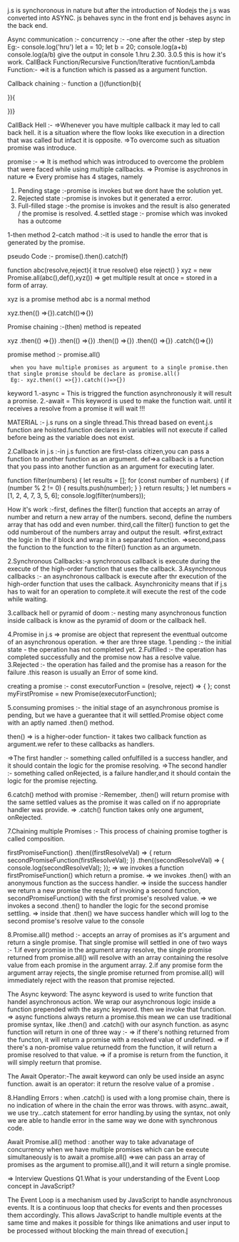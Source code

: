j.s is synchoronous in nature but after the introduction of Nodejs the j.s was converted into ASYNC.
js behaves sync in the front end
js behaves async in the back end.

Async communication :-
concurrency :-
  -one after the other
  -step by step
              Eg:-
              console.log('hru')
              let a = 10;
              let b = 20;
              console.log(a+b)
              console.log(a/b)
              give the output in console 1.hru 2.30. 3.0.5 this is how it's work.
CallBack Function/Recursive Function/Iterative fucntion/Lambda Function:-
  =>it is a function which is passed as a argument function.
    
Callback chaining :- 
function a ()(function(b){
    
}){

})}

CallBack Hell :-
=>Whenever you have multiple callback it may led to call back hell.
it is a situation where the flow looks like execution in a direction that was called but infact it is opposite.
=>To overcome such as situation promise was introduce.

promise :-
=> It is method which was introduced to overcome the problem that were faced while using multiple callbacks.
=> Promise is asychronos in nature
=> Every promise has 4 stages, namely
1. Pending stage :-promise is invokes but we dont have the solution yet.
2. Rejected state :-promise is invokes but it generated a error.
3. Full-filled stage :-the promise is invokes and the
                 result is also generated / the promise is resolved.
4.settled stage :- promise which was invoked has a outcome

  1-then method
  2-catch mathod :-it is used to handle the error that is generated by the promise.

  pseudo Code :-
  promise().then().catch(f)

function abc(resolve,reject){
    it true 
       resolve()
    else
        reject()
}
xyz = new Promise.all(abc(),def(),xyz())
=> get multiple result at once = stored in a form of array.


xyz is a promise method
abc is a normal method

xyz.then(() =>{}).catch(()=>{})

Promise chaining :-(then) method is repeated

xyz
.then(() =>{})
.then(() =>{})
.then(() =>{})
.then(() =>{})
.catch(()=>{})

promise method :-
     promise.all()

     when you have multiple promises as argument to a single promise.then that single promise should be declare as promise.all()
     Eg:- xyz.then(() =>{}).catch(()=>{})

keyword
  1.-async = This is triggred the function asynchronously it will result a promise.
  2.-await = This keyword is used to make the function wait. until it receives a resolve from a promise it will wait !!!
  

  MATERIAL :-
  j.s runs on a single thread.This thread based on event.j.s function are hoisted.function declares in variables will not execute if called before being as the variable does not exist.

  2.Callback in j.s :-in j.s function are first-class citizen,you can pass a function to another function as an argument.
  def=>a callback is a function that you pass into another function as an argument for executing later.

  function filter(numbers) {
  let results = [];
  for (const number of numbers) {
    if (number % 2 != 0) {
      results.push(number);
    }
  }
  return results;
}
let numbers = [1, 2, 4, 7, 3, 5, 6];
console.log(filter(numbers));

  How it's work :-first, defines the filter() function that accepts an array of number and return a new array of the numbers.
  second, define the numbers array that has odd and even number.
  third,call the filter() function to get the odd numberout of the numbers array and output the result.
  =>first,extract the logic in the if block and wrap it in a separated function.
  =>second,pass the function to the function to the filter() function as an argumetn.

  2.Synchronous Callbacks:-a synchronous callback is execute during the execute of the high-order function that uses the callback.
  3.Asynchronous callbacks :- an asynchronous callback is execute after thr execution of the high-order function that uses the callback.
  Asynchronicity means that if j.s has to wait for an operation to complete.it will execute the rest of the code while waiting.

  3.callback hell or pyramid of doom :- nesting many asynchronous function inside callback is know as the pyramid of doom or the callback hell.

  4.Promise in j.s => promise are object that represent the eventtual outcome of an asynchronous operation.
  => ther are three stage.
  1.pending  :- the initial state - the operation has not completed yet.
  2.Fulfilled :- the operation has completed successfully and the promise now has a resolve value.
  3.Rejected :- the operation has failed and the promise has a reason for the failure .this reason is usually an Error of some kind.

  creating a promise :-
  const executorFunction = (resolve, reject) => { };
const myFirstPromise = new Promise(executorFunction);

5.consuming promises :- the initial stage of an asynchronous promise is pending, but we have a guerantee that it will settled.Promise object come with an aptly named .then() method.

then() => is a higher-oder function- it takes two callback function as argument.we refer to these callbacks as handlers.

=>The first handler :- something called onfulfilled is a success handler, and it should contain the logic for the promise resolving.
=>The second handler :- something called onRejected, is a failure handler,and it should contain the logic for the promise rejecting.

6.catch() method with promise :-Remember, .then() will return promise with the same settled values as the promise it was called on if no appropriate handler was provide.
=> .catch() function takes only one argument, onRejected.

7.Chaining multiple Promises :- This process of chaining promise togther is called composition.

firstPromiseFunction()
.then((firstResolveVal) => {
  return secondPromiseFunction(firstResolveVal);
})
.then((secondResolveVal) => {
  console.log(secondResolveVal);
});
=> we invokes a function firstPromiseFunction() which return a promise.
=> we invokes .then() with an anonymous function as the success handler.
=> inside the success handler we return a new promise the result of invoking a second function, secondPromiseFunction() with the first promise's resolved value.
=> we invokes a second .then() to handler the logic for the second promise settling.
=> inside that .then() we have success handler which will log to the second promise's resolve value to the console

8.Promise.all() method :- accepts an array of promises as it's argument and return a single promise. That single promise will settled in one of two ways :-
1.if every promise in the argument array resolve, the single promise returned from promise.all() will resolve with an array containing the resolve value from each promise in the argument array.
2.if any promise form the argument array rejects, the single promise returned from promise.all() will immediately reject with the reason that promise rejected.

The Async keyword:
The async keyword is used to write function that handel asynchronous action. We wrap our asynchronous logic inside a function prepended with the async keyword. then we invoke that function.
=> async functions always return a promise.this mean we can use traditional promise syntax, like .then() and .catch() with our asynch function. as async function will return in one of three way :-
=> if there's nothing returned from the functon, it will return a promise with a resolved value of undefined.
=> if there's a non-promise value returnedd from the function, it  will return a promise resolved to that value.
=> if a promise is return from the function, it will simply reeturn that promise.

The Await Operator:-The await keyword can only be used inside an async function. await is an operator: it return the resolve value of a promise .

8.Handling Errors : when .catch() is used with a long promise chain, there is no indication of where in the chain the error was throws.
with async..await, we use try...catch statement for error handling.by using the syntax, not only we are able to handle error in the same way we done with synchronous code.

Await Promise.all() method : another way to take advanatage of concurrency when we have multiple promises which can be execute simultaneously is to await a promise.all()
=>we can pass an array of promises as the argument to promise.all(),and it will return a single promise.

=> Interview Questions
Q1.What is your understanding of the Event Loop concept in JavaScript?

The Event Loop is a mechanism used by JavaScript to handle asynchronous events. It is a continuous loop that checks for events and then processes them accordingly. This allows JavaScript to handle multiple events at the same time and makes it possible for things like animations and user input to be processed without blocking the main thread of execution.l̥
